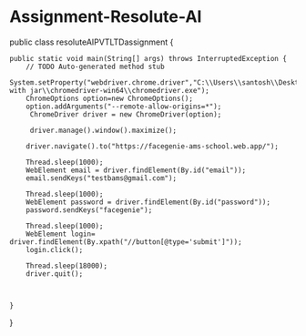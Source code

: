 # Assignment-Resolute-AI
public class resoluteAIPVTLTDassignment {

	public static void main(String[] args) throws InterruptedException {
		// TODO Auto-generated method stub
		System.setProperty("webdriver.chrome.driver","C:\\Users\\santosh\\Desktop\\selenium with jar\\chromedriver-win64\\chromedriver.exe");
		ChromeOptions option=new ChromeOptions();
		option.addArguments("--remote-allow-origins=*");
		 ChromeDriver driver = new ChromeDriver(option);
		 
		 driver.manage().window().maximize();
		
		driver.navigate().to("https://facegenie-ams-school.web.app/");
		
		Thread.sleep(1000);
		WebElement email = driver.findElement(By.id("email"));
		email.sendKeys("testbams@gmail.com");
		
		Thread.sleep(1000);
		WebElement password = driver.findElement(By.id("password"));
		password.sendKeys("facegenie");
		
		Thread.sleep(1000);
		WebElement login= driver.findElement(By.xpath("//button[@type='submit']"));
		login.click();
		
	    Thread.sleep(18000);
	    driver.quit();
		
        	
		
	}

}
